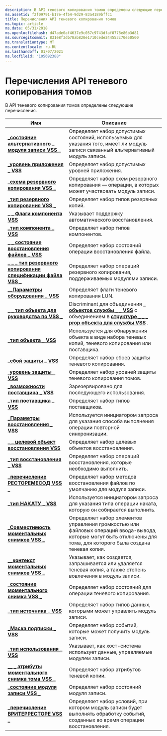 ```yaml
---
description: В API теневого копирования томов определены следующие перечисления.
ms.assetid: f2f09791-b17e-4f54-9d29-83a4189bffc1
title: Перечисления API теневого копирования томов
ms.topic: article
ms.date: 05/31/2018
ms.openlocfilehash: d47ade0af4637e9c057c9743dfaf0778e86b3d81
ms.sourcegitcommit: 831e8f3db78ab820e1710cede244553c70e50500
ms.translationtype: MT
ms.contentlocale: ru-RU
ms.lasthandoff: 01/07/2021
ms.locfileid: "105692388"
---
```

# <a name="volume-shadow-copy-api-enumerations"></a>Перечисления API теневого копирования томов

В API теневого копирования томов определены следующие перечисления.



| Имя                                                                           | Описание                                                                                                                                                        |
|--------------------------------------------------------------------------------|--------------------------------------------------------------------------------------------------------------------------------------------------------------------|
| [**\_состояние альтернативного \_ модуля записи VSS \_**](/windows/desktop/api/VsWriter/ne-vswriter-vss_alternate_writer_state)            | Определяет набор допустимых состояний, используемых для указания того, имеет ли модуль записи связанный альтернативный модуль записи.                                                              |
| [**\_уровень приложения \_ VSS**](/windows/desktop/api/Vss/ne-vss-vss_application_level)                       | Определяет набор допустимых уровней приложения.                                                                                                                       |
| [**\_схема резервного копирования VSS \_**](/windows/desktop/api/Vss/ne-vss-vss_backup_schema)                               | Определяет набор схем резервного копирования — операции, в которых может участвовать модуль записи.                                                                                          |
| [**\_тип резервного копирования VSS \_**](/windows/desktop/api/Vss/ne-vss-vss_backup_type)                                   | Определяет набор типов резервных копий.                                                                                                                                   |
| [**\_ \_ Флаги компонента VSS**](/windows/desktop/api/VsWriter/ne-vswriter-vss_component_flags)                           | Указывает поддержку автоматического восстановления.                                                                                                                               |
| [**\_тип компонента \_ VSS**](/windows/desktop/api/VsWriter/ne-vswriter-vss_component_type)                             | Определяет набор типов компонентов.                                                                                                                                |
| [**\_ \_ состояние восстановления файлов \_ VSS**](/windows/desktop/api/VsWriter/ne-vswriter-vss_file_restore_status)                  | Определяет набор состояний операции восстановления файла.                                                                                                           |
| [**\_ \_ \_ тип резервного копирования спецификации файла VSS \_**](/windows/desktop/api/Vss/ne-vss-vss_file_spec_backup_type)             | Определяет набор операций резервного копирования, поддерживаемых модулями записи.                                                                                                         |
| [**\_\_Параметры оборудования \_ VSS**](/windows/desktop/api/Vss/ne-vss-vss_hardware_options)                      | Определяет флаги теневого копирования LUN.                                                                                                                                     |
| [**\_ \_ тип объекта для руководства по VSS \_**](/windows/desktop/api/VsMgmt/ne-vsmgmt-vss_mgmt_object_type)                        | Discriminant для объединения [**\_ объектов службы \_ \_ VSS**](/windows/desktop/api/VsMgmt/ns-vsmgmt-__midl___midl_itf_vsmgmt_0000_0000_0001) с объединением в [**структуре \_ \_ \_ prop объекта для службы VSS**](/windows/desktop/api/VsMgmt/ns-vsmgmt-vss_mgmt_object_prop) . |
| [**\_тип объекта \_ VSS**](/windows/desktop/api/Vss/ne-vss-vss_object_type)                                   | Используется для обнаружения объекта в виде набора теневых копий, теневого копирования или поставщика.                                                                                         |
| [**\_сбой защиты \_ VSS**](/windows/desktop/api/VsMgmt/ne-vsmgmt-vss_protection_fault)                         | Определяет набор сбоев защиты теневого копирования.                                                                                                                  |
| [**\_уровень защиты \_ VSS**](/windows/desktop/api/VsMgmt/ne-vsmgmt-vss_protection_level)                         | Определяет набор уровней защиты теневого копирования томов.                                                                                                           |
| [**\_возможности поставщика \_ VSS**](/windows/desktop/api/vss/ne-vss-vss_provider_capabilities)              | Зарезервировано для последующего использования.                                                                                                                                           |
| [**\_тип поставщика \_ VSS**](/windows/desktop/api/Vss/ne-vss-vss_provider_type)                               | Определяет набор типов поставщиков.                                                                                                                                 |
| [**\_Параметры восстановления \_ VSS**](/windows/desktop/api/Vss/ne-vss-vss_recovery_options)                         | Используется инициатором запроса для указания способа выполнения операции повторной синхронизации.                                                                               |
| [**\_ \_ целевой объект восстановления VSS**](/windows/desktop/api/VsWriter/ne-vswriter-vss_restore_target)                             | Определяет набор целевых объектов восстановления.                                                                                                                                |
| [**\_тип восстановления \_ VSS**](/windows/desktop/api/Vss/ne-vss-vss_restore_type)                                 | Определяет набор операций восстановления, которые необходимо выполнить.                                                                                                              |
| [**\_перечисление РЕСТОРЕМЕСОД VSS \_**](/windows/desktop/api/VsWriter/ne-vswriter-vss_restoremethod_enum)                     | Определяет набор методов восстановления файлов по умолчанию для модуля записи.                                                                                                      |
| [**\_тип НАКАТУ \_ VSS**](/windows/desktop/api/Vss/ne-vss-vss_rollforward_type)                         | Используется инициатором запроса для указания типа операции наката, которую он собирается выполнить.                                                                         |
| [**\_Совместимость моментальных снимков VSS \_**](/windows/desktop/api/Vss/ne-vss-vss_snapshot_compatibility)             | Определяет набор элементов управления громкостью или файловых операций ввода-вывода, которые могут быть отключены для тома, для которого была создана теневая копия.                                            |
| [**\_\_контекст моментальных снимков VSS \_**](/windows/desktop/api/Vss/ne-vss-vss_snapshot_context)                      | Указывает, как создается, запрашивается или удаляется теневая копия, а также степень вовлечения в модуль записи.                                                            |
| [**\_состояние моментального снимка VSS \_**](/windows/desktop/api/Vss/ne-vss-vss_snapshot_state)                             | Определяет набор состояний для операции теневого копирования.                                                                                                              |
| [**\_тип источника \_ VSS**](/windows/desktop/api/VsWriter/ne-vswriter-vss_source_type)                                   | Определяет набор типов данных, которыми может управлять модуль записи.                                                                                                         |
| [**\_Маска подписки \_ VSS**](/windows/desktop/api/VsWriter/ne-vswriter-vss_subscribe_mask)                             | Определяет набор событий, которые может получить модуль записи.                                                                                                               |
| [**\_тип использования \_ VSS**](/windows/desktop/api/VsWriter/ne-vswriter-vss_usage_type)                                     | Указывает, как хост-система использует данные, управляемые модулем записи.                                                                                                   |
| [**\_\_ \_ атрибуты моментального снимка тома VSS \_**](/windows/desktop/api/Vss/ne-vss-vss_volume_snapshot_attributes) | Определяет набор атрибутов теневой копии.                                                                                                                    |
| [**\_состояние модуля записи VSS \_**](/windows/desktop/api/Vss/ne-vss-vss_writer_state)                                 | Определяет набор состояний модуля записи.                                                                                                                           |
| [**\_перечисление ВРИТЕРРЕСТОРЕ VSS \_**](/windows/desktop/api/VsWriter/ne-vswriter-vss_writerrestore_enum)                     | Определяет набор условий, при котором модуль записи будет выполнять обработку событий, созданных во время операции восстановления.                                                        |



 

 

 



